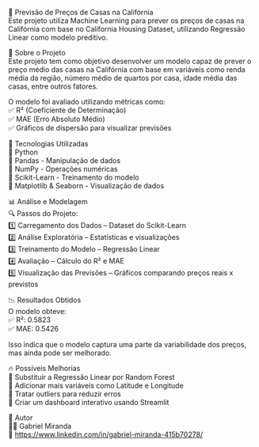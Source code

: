 
🏡 Previsão de Preços de Casas na Califórnia  
Este projeto utiliza Machine Learning para prever os preços de casas na Califórnia com base no California Housing Dataset, utilizando Regressão Linear como modelo preditivo.

📌 Sobre o Projeto  
Este projeto tem como objetivo desenvolver um modelo capaz de prever o preço médio das casas na Califórnia com base em variáveis como renda média da região, número médio de quartos por casa, idade média das casas, entre outros fatores.

O modelo foi avaliado utilizando métricas como:  
✅ R² (Coeficiente de Determinação)  
✅ MAE (Erro Absoluto Médio)  
✅ Gráficos de dispersão para visualizar previsões  
  
📂 Tecnologias Utilizadas  
🔹 Python  
🔹 Pandas - Manipulação de dados  
🔹 NumPy - Operações numéricas  
🔹 Scikit-Learn - Treinamento do modelo  
🔹 Matplotlib & Seaborn - Visualização de dados    

📊 Análise e Modelagem  
🔍 Passos do Projeto:  
1️⃣ Carregamento dos Dados – Dataset do Scikit-Learn  
2️⃣ Análise Exploratória – Estatísticas e visualizações  
3️⃣ Treinamento do Modelo – Regressão Linear  
4️⃣ Avaliação – Cálculo do R² e MAE  
5️⃣ Visualização das Previsões – Gráficos comparando preços reais x previstos  
  
📉 Resultados Obtidos  
O modelo obteve:  
✅ R²: 0.5823  
✅ MAE: 0.5426  
  
Isso indica que o modelo captura uma parte da variabilidade dos preços, mas ainda pode ser melhorado.  
  
🔥 Possíveis Melhorias  
🔹 Substituir a Regressão Linear por Random Forest  
🔹 Adicionar mais variáveis como Latitude e Longitude  
🔹 Tratar outliers para reduzir erros  
🔹 Criar um dashboard interativo usando Streamlit  
   
📌 Autor  
👨‍💻 Gabriel Miranda  
📩 https://www.linkedin.com/in/gabriel-miranda-415b70278/
